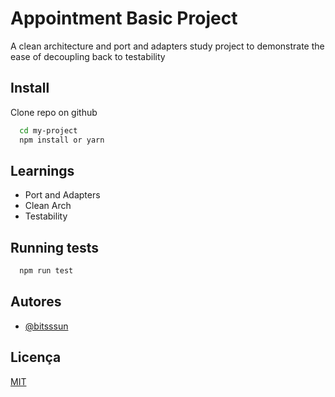 
# Appointment Basic Project

A clean architecture and port and adapters study project to demonstrate the ease of decoupling back to testability


## Install

Clone repo on github 

```bash
  cd my-project
  npm install or yarn
```
    
## Learnings

- Port and Adapters
- Clean Arch
- Testability


## Running tests

```bash
  npm run test
```


## Autores

- [@bitsssun](https://www.github.com/RodrigoBLima)


## Licença

[MIT](https://choosealicense.com/licenses/mit/)

